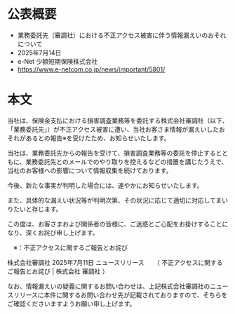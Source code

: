 # 公表概要
- 業務委託先（審調社）における不正アクセス被害に伴う情報漏えいのおそれについて
- 2025年7月14日
- e-Net 少額短期保険株式会社
- https://www.e-netcom.co.jp/news/important/5801/

# 本文
当社は、保険金支払における損害調査業務等を委託する株式会社審調社（以下、「業務委託先」）が不正アクセス被害に遭い、当社お客さま情報が漏えいしたおそれがあるとの報告※を受けたため、お知らせいたします。

当社は、業務委託先からの報告を受けて、損害調査業務等の委託を停止するとともに、業務委託先とのメールでのやり取りを控えるなどの措置を講じたうえで、当社のお客様への影響について情報収集を続けております。

今後、新たな事実が判明した場合には、速やかにお知らせいたします。

また、具体的な漏えい状況等が判明次第、その状況に応じて適切に対応してまいりたいと存じます。

この度は、お客さまおよび関係者の皆様に、ご迷惑とご心配をお掛けすることになり、深くお詫び申し上げます。

　※：不正アクセスに関するご報告とお詫び

  株式会社審調社 2025年7月11日 ニュースリリース
　
 （ 不正アクセスに関するご報告とお詫び | 株式会社 審調社 ）

 なお、情報漏えいの疑義に関するお問い合わせは、上記株式会社審調社のニュースリリースに本件に関するお問い合わせ先が記載されておりますので、そちらをご確認くださいますようお願い申し上げます。
